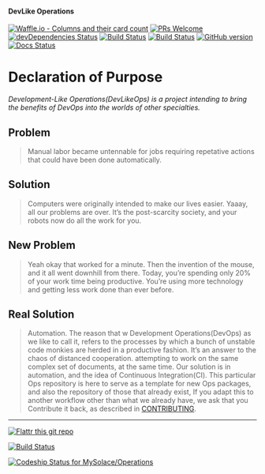 #### DevLike Operations
<!--When adding a badge, make sure it is pointed at the correct branch.-->
[![Waffle.io - Columns and their card count](https://badge.waffle.io/MySolace/Operations.svg?columns=In%20Progress,Done,Next)](https://waffle.io/MySolace/Operations)
[![PRs Welcome](https://img.shields.io/badge/PRs-welcome-brightgreen.svg?style=flat)](https://github.com/MySolace/Operations/pulls)
[![devDependencies Status](https://david-dm.org/MySolace/Operations/dev-status.svg)](https://david-dm.org/MySolace/Operations#info=devDependencies)
[![Build Status](https://travis-ci.org/MySolace/Operations.svg?branch=master)](https://travis-ci.org/MySolace/Operations)
[![Build Status](https://semaphoreci.com/api/v1/mysolace/operations/branches/master/shields_badge.svg)](https://semaphoreci.com/mysolace/operations)
[![GitHub version](https://badge.fury.io/gh/MySolace%2FOperations.svg)](https://badge.fury.io/gh/MySolace%2FOperations)
[![Docs Status](https://inch-ci.org/github/MySolace/Operations.svg?branch=master)](http://inch-ci.org/github/MySolace/Operations)

# Declaration of Purpose

_Development-Like Operations(DevLikeOps) is a project intending to bring the benefits of DevOps into the worlds of other specialties._

## Problem
>Manual labor became untennable for jobs requiring repetative actions that could have been done automatically.

## Solution 
>Computers were originally intended to make our lives easier. Yaaay, all our problems are over. It’s the post-scarcity society, and your robots now do all the work for you.

## New Problem
>Yeah okay that worked for a minute. Then the invention of the mouse, and it all went downhill from there. Today, you’re spending only 20% of your work time being productive. You’re using more technology and getting less work done than ever before.

## Real Solution
>Automation. The reason that w
Development Operations(DevOps)  as we like to call it, refers to the processes by which a bunch
of unstable code monkies are herded in a productive fashion. It’s an answer to the chaos of distanced cooperation. 
attempting to work on the same complex set of documents, at the same time. Our solution
is in automation, and the idea of Continuous Integration(CI). This particular Ops repository is here
to serve as a template for new Ops packages, and also the repository of those that already exist,
If you adapt this to another workflow other than what we already have, we ask that you 
Contribute it back, as described in [CONTRIBUTING](CONTRIBUTING.markdown).

---

[![Flattr this git repo](http://api.flattr.com/button/flattr-badge-large.png)](https://flattr.com/submit/auto?user_id=mysolace&url=https://github.com/MySolace/Operations&title=badges&language=&tags=github&category=software)

[![Build Status](https://semaphoreci.com/api/v1/mysolace/operations/branches/milestone-app-js/badge.svg)](https://semaphoreci.com/mysolace/operations)

[ ![Codeship Status for MySolace/Operations](https://app.codeship.com/projects/847e47d0-b6f6-0135-d31f-36f2b71091f8/status?branch=master)](https://app.codeship.com/projects/258729)
